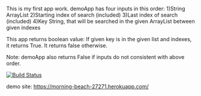 This is my first app work. 
demoApp has four inputs in this order:
1)String ArrayList
2)Starting index of search (included)
3)Last index of search (included)
4)Key String, that will be searched in the given ArrayList between given indexes

This app returns boolean value:
If given key is in the given list and indexes, it returns True.
It returns false otherwise.

Note: demoApp also returns False if inputs do not consistent with above order.

[![Build Status](https://app.travis-ci.com/BasakDemirok/demoApp.svg?branch=main)](https://app.travis-ci.com/BasakDemirok/demoApp)

demo site:  https://morning-beach-27271.herokuapp.com/